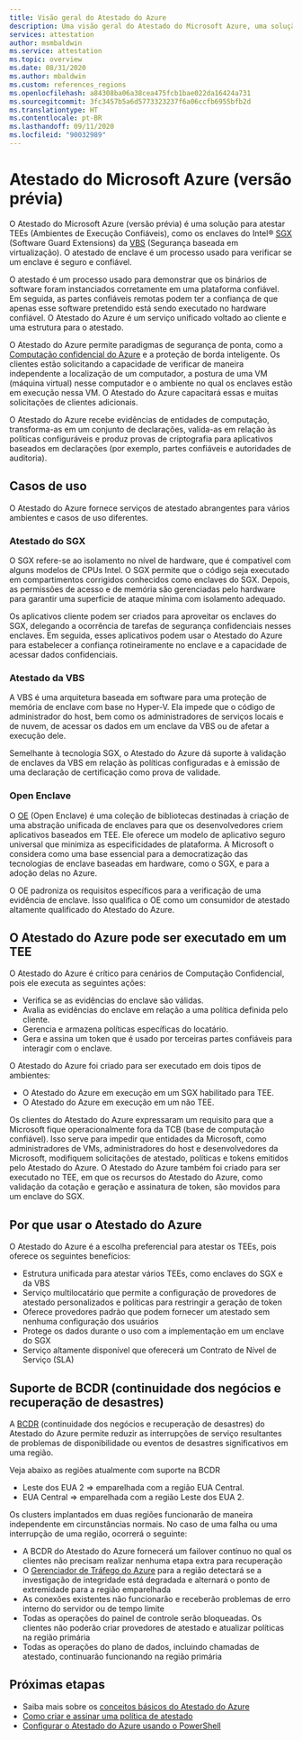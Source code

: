 ```yaml
---
title: Visão geral do Atestado do Azure
description: Uma visão geral do Atestado do Microsoft Azure, uma solução usada para atestar TEEs (Ambientes de Execução Confiáveis)
services: attestation
author: msmbaldwin
ms.service: attestation
ms.topic: overview
ms.date: 08/31/2020
ms.author: mbaldwin
ms.custom: references_regions
ms.openlocfilehash: a84308ba06a38cea475fcb1bae022da16424a731
ms.sourcegitcommit: 3fc3457b5a6d5773323237f6a06ccfb6955bfb2d
ms.translationtype: HT
ms.contentlocale: pt-BR
ms.lasthandoff: 09/11/2020
ms.locfileid: "90032989"
---
```

# <a name="microsoft-azure-attestation-preview"></a>Atestado do Microsoft Azure (versão prévia)

O Atestado do Microsoft Azure (versão prévia) é uma solução para atestar TEEs (Ambientes de Execução Confiáveis), como os enclaves do Intel® [SGX](https://www.intel.com/content/www/us/en/architecture-and-technology/software-guard-extensions.html) (Software Guard Extensions) da [VBS](/windows-hardware/design/device-experiences/oem-vbs) (Segurança baseada em virtualização). O atestado de enclave é um processo usado para verificar se um enclave é seguro e confiável.

O atestado é um processo usado para demonstrar que os binários de software foram instanciados corretamente em uma plataforma confiável. Em seguida, as partes confiáveis remotas podem ter a confiança de que apenas esse software pretendido está sendo executado no hardware confiável. O Atestado do Azure é um serviço unificado voltado ao cliente e uma estrutura para o atestado.

O Atestado do Azure permite paradigmas de segurança de ponta, como a [Computação confidencial do Azure](../confidential-computing/overview.md) e a proteção de borda inteligente. Os clientes estão solicitando a capacidade de verificar de maneira independente a localização de um computador, a postura de uma VM (máquina virtual) nesse computador e o ambiente no qual os enclaves estão em execução nessa VM. O Atestado do Azure capacitará essas e muitas solicitações de clientes adicionais.

O Atestado do Azure recebe evidências de entidades de computação, transforma-as em um conjunto de declarações, valida-as em relação às políticas configuráveis e produz provas de criptografia para aplicativos baseados em declarações (por exemplo, partes confiáveis e autoridades de auditoria).

## <a name="use-cases"></a>Casos de uso

O Atestado do Azure fornece serviços de atestado abrangentes para vários ambientes e casos de uso diferentes.

### <a name="sgx-attestation"></a>Atestado do SGX

O SGX refere-se ao isolamento no nível de hardware, que é compatível com alguns modelos de CPUs Intel. O SGX permite que o código seja executado em compartimentos corrigidos conhecidos como enclaves do SGX. Depois, as permissões de acesso e de memória são gerenciadas pelo hardware para garantir uma superfície de ataque mínima com isolamento adequado.

Os aplicativos cliente podem ser criados para aproveitar os enclaves do SGX, delegando a ocorrência de tarefas de segurança confidenciais nesses enclaves. Em seguida, esses aplicativos podem usar o Atestado do Azure para estabelecer a confiança rotineiramente no enclave e a capacidade de acessar dados confidenciais.

### <a name="vbs-attestation"></a>Atestado da VBS

A VBS é uma arquitetura baseada em software para uma proteção de memória de enclave com base no Hyper-V. Ela impede que o código de administrador do host, bem como os administradores de serviços locais e de nuvem, de acessar os dados em um enclave da VBS ou de afetar a execução dele.

Semelhante à tecnologia SGX, o Atestado do Azure dá suporte à validação de enclaves da VBS em relação às políticas configuradas e à emissão de uma declaração de certificação como prova de validade.

### <a name="open-enclave"></a>Open Enclave
O [OE](https://openenclave.io/sdk/) (Open Enclave) é uma coleção de bibliotecas destinadas à criação de uma abstração unificada de enclaves para que os desenvolvedores criem aplicativos baseados em TEE. Ele oferece um modelo de aplicativo seguro universal que minimiza as especificidades de plataforma. A Microsoft o considera como uma base essencial para a democratização das tecnologias de enclave baseadas em hardware, como o SGX, e para a adoção delas no Azure.

O OE padroniza os requisitos específicos para a verificação de uma evidência de enclave. Isso qualifica o OE como um consumidor de atestado altamente qualificado do Atestado do Azure.

## <a name="azure-attestation-can-run-in-a-tee"></a>O Atestado do Azure pode ser executado em um TEE

O Atestado do Azure é crítico para cenários de Computação Confidencial, pois ele executa as seguintes ações:

- Verifica se as evidências do enclave são válidas.
- Avalia as evidências do enclave em relação a uma política definida pelo cliente.
- Gerencia e armazena políticas específicas do locatário.
- Gera e assina um token que é usado por terceiras partes confiáveis para interagir com o enclave.

O Atestado do Azure foi criado para ser executado em dois tipos de ambientes:
- O Atestado do Azure em execução em um SGX habilitado para TEE.
- O Atestado do Azure em execução em um não TEE.

Os clientes do Atestado do Azure expressaram um requisito para que a Microsoft fique operacionalmente fora da TCB (base de computação confiável). Isso serve para impedir que entidades da Microsoft, como administradores de VMs, administradores do host e desenvolvedores da Microsoft, modifiquem solicitações de atestado, políticas e tokens emitidos pelo Atestado do Azure. O Atestado do Azure também foi criado para ser executado no TEE, em que os recursos do Atestado do Azure, como validação da cotação e geração e assinatura de token, são movidos para um enclave do SGX.

## <a name="why-use-azure-attestation"></a>Por que usar o Atestado do Azure

O Atestado do Azure é a escolha preferencial para atestar os TEEs, pois oferece os seguintes benefícios: 

- Estrutura unificada para atestar vários TEEs, como enclaves do SGX e da VBS
- Serviço multilocatário que permite a configuração de provedores de atestado personalizados e políticas para restringir a geração de token
- Oferece provedores padrão que podem fornecer um atestado sem nenhuma configuração dos usuários
- Protege os dados durante o uso com a implementação em um enclave do SGX
- Serviço altamente disponível que oferecerá um Contrato de Nível de Serviço (SLA)

## <a name="business-continuity-and-disaster-recovery-bcdr-support"></a>Suporte de BCDR (continuidade dos negócios e recuperação de desastres)

A [BCDR](/azure/best-practices-availability-paired-regions) (continuidade dos negócios e recuperação de desastres) do Atestado do Azure permite reduzir as interrupções de serviço resultantes de problemas de disponibilidade ou eventos de desastres significativos em uma região.

Veja abaixo as regiões atualmente com suporte na BCDR
- Leste dos EUA 2 => emparelhada com a região EUA Central.
- EUA Central => emparelhada com a região Leste dos EUA 2.

Os clusters implantados em duas regiões funcionarão de maneira independente em circunstâncias normais. No caso de uma falha ou uma interrupção de uma região, ocorrerá o seguinte:

- A BCDR do Atestado do Azure fornecerá um failover contínuo no qual os clientes não precisam realizar nenhuma etapa extra para recuperação
- O [Gerenciador de Tráfego do Azure](../traffic-manager/index.yml) para a região detectará se a investigação de integridade está degradada e alternará o ponto de extremidade para a região emparelhada
- As conexões existentes não funcionarão e receberão problemas de erro interno do servidor ou de tempo limite
- Todas as operações do painel de controle serão bloqueadas. Os clientes não poderão criar provedores de atestado e atualizar políticas na região primária
- Todas as operações do plano de dados, incluindo chamadas de atestado, continuarão funcionando na região primária

## <a name="next-steps"></a>Próximas etapas
- Saiba mais sobre os [conceitos básicos do Atestado do Azure](basic-concepts.md)
- [Como criar e assinar uma política de atestado](author-sign-policy.md)
- [Configurar o Atestado do Azure usando o PowerShell](quickstart-powershell.md)


